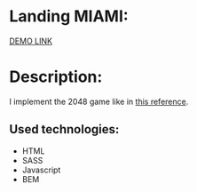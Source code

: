   # Landing MIAMI:
  
   [DEMO LINK](https://vitalii-heiko.github.io/landing_Miami/)

  # Description:

  I implement the 2048 game like in [this reference](https://play2048.co/).
    
## Used technologies:
  * HTML
  * SASS
  * Javascript
  * BEM